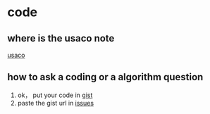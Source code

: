 # code


## where is the usaco note
[usaco](https://github.com/zh3036/codingQuestions/blob/master/USACO%20Note.md)

## how to ask a coding or a algorithm question
1. ok， put your code in [gist](https://gist.github.com) 
2. paste the gist url in [issues](https://github.com/zh3036/codingQuestions/issues)

